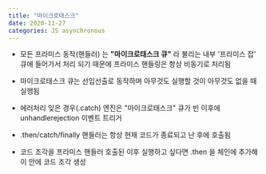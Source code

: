 ```yaml
---
title: "마이크로태스크"
date: 2020-11-27
categories: JS asynchronous
---
```


- 모든 프라미스 동작(핸들러) 는 **"마이크로태스크 큐"** 라 불리는 내부 '프라미스 잡' 큐에 들어가서 처리 되기 때문에 프라미스 핸들링은 항상 비동기로 처리됨

- 마이크로태스크 큐는 선입선출로 동작하며 아무것도 실행할 것이 아무것도 없을 때 실행됨

- 에러처리 잊은 경우(.catch) 엔진은 "마이크로태스크" 큐가 빈 이후에 unhandlerejection 이벤트 트리거

- .then/catch/finally 핸들러는 항상 현재 코드가 종료되고 난 후에 호출됨

- 코드 조각을 프라미스 핸들러 호출된 이후 실행하고 싶다면 .then 을 체인에 추가해 이 안에 코드 조각 생성
